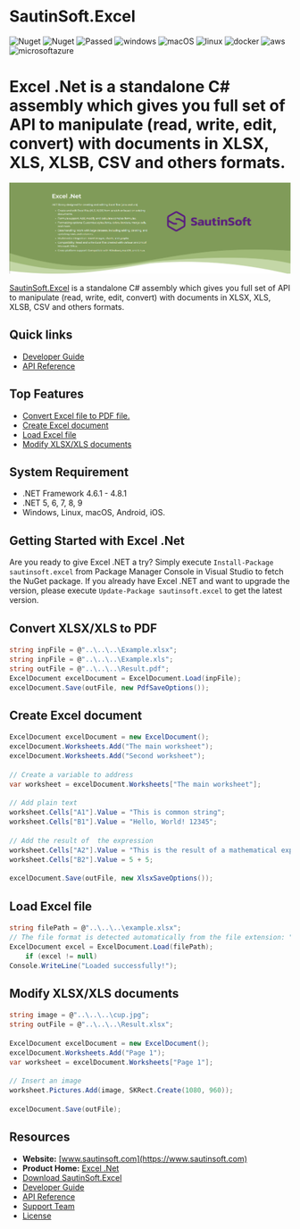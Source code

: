 # SautinSoft.Excel

![Nuget](https://img.shields.io/nuget/v/SautinSoft.Excel) ![Nuget](https://img.shields.io/nuget/dt/SautinSoft.Excel) 
![Passed](https://img.shields.io/badge/build-%20%E2%9C%93%202505%20tests%20passed%20(0%20failed)-logo=visualstudio) 
![windows](https://img.shields.io/badge/%20-%20%E2%9C%93?logo=windows)
![macOS](https://img.shields.io/badge/%20-%20%E2%9C%93?logo=apple)
![linux](https://img.shields.io/badge/%20-%20%E2%9C%93?logo=linux&logoColor=white)
![docker](https://img.shields.io/badge/%20-%20%E2%9C%93?logo=docker&logoColor=white)
![aws](https://img.shields.io/badge/%20-%20%E2%9C%93?logo=amazonaws)
![microsoftazure](https://img.shields.io/badge/%20-%20%E2%9C%93?logo=microsoftazure)
# Excel .Net is a standalone C# assembly which gives you full set of API to manipulate (read, write, edit, convert) with documents in XLSX, XLS, XLSB, CSV and others formats.


![Excel](https://raw.githubusercontent.com/SautinSoft/SautinSoft.Excel.Examples/refs/heads/main/excel.png)



[SautinSoft.Excel](https://sautinsoft.com/products/excel/) is a standalone C# assembly which gives you full set of API to manipulate (read, write, edit, convert) with documents in XLSX, XLS, XLSB, CSV and others formats.

## Quick links

+ [Developer Guide](https://sautinsoft.com/products/excel/help/net/getting-started/overview.php)
+ [API Reference](https://sautinsoft.com/products/excel/help/net/api-reference/html/N_SautinSoft.htm)

## Top Features

+ [Convert Excel file to PDF file.](https://github.com/SautinSoft/SautinSoft.Excel.Examples/tree/main/CSharp)
+ [Create Excel document](https://github.com/SautinSoft/SautinSoft.Excel.Examples/tree/main/CSharp)
+ [Load Excel file](https://github.com/SautinSoft/SautinSoft.Excel.Examples/tree/main/CSharp)
+ [Modify XLSX/XLS documents](https://github.com/SautinSoft/SautinSoft.Excel.Examples/tree/main/CSharp)

## System Requirement

* .NET Framework 4.6.1 - 4.8.1
* .NET 5, 6, 7, 8, 9
* Windows, Linux, macOS, Android, iOS.

## Getting Started with Excel .Net

Are you ready to give Excel .NET a try? Simply execute `Install-Package sautinsoft.excel` from Package Manager Console in Visual Studio to fetch the NuGet package. If you already have Excel .NET and want to upgrade the version, please execute `Update-Package sautinsoft.excel` to get the latest version.

## Convert XLSX/XLS to PDF

```csharp
string inpFile = @"..\..\..\Example.xlsx";
string inpFile = @"..\..\..\Example.xls";
string outFile = @"..\..\..\Result.pdf";
ExcelDocument excelDocument = ExcelDocument.Load(inpFile);
excelDocument.Save(outFile, new PdfSaveOptions());
```
## Create Excel document

```csharp
ExcelDocument excelDocument = new ExcelDocument();
excelDocument.Worksheets.Add("The main worksheet");
excelDocument.Worksheets.Add("Second worksheet");

// Create a variable to address
var worksheet = excelDocument.Worksheets["The main worksheet"];

// Add plain text
worksheet.Cells["A1"].Value = "This is common string";
worksheet.Cells["B1"].Value = "Hello, World! 12345";

// Add the result of  the expression
worksheet.Cells["A2"].Value = "This is the result of a mathematical expression in C#";
worksheet.Cells["B2"].Value = 5 + 5;

excelDocument.Save(outFile, new XlsxSaveOptions());
```
## Load Excel file

```csharp
string filePath = @"..\..\..\example.xlsx";
// The file format is detected automatically from the file extension: ".xlsx".
ExcelDocument excel = ExcelDocument.Load(filePath);
    if (excel != null)
Console.WriteLine("Loaded successfully!");
```
## Modify XLSX/XLS documents

```csharp
string image = @"..\..\..\cup.jpg";
string outFile = @"..\..\..\Result.xlsx";

ExcelDocument excelDocument = new ExcelDocument();
excelDocument.Worksheets.Add("Page 1");
var worksheet = excelDocument.Worksheets["Page 1"];

// Insert an image
worksheet.Pictures.Add(image, SKRect.Create(1080, 960));

excelDocument.Save(outFile);
```

## Resources

+ **Website:** [www.sautinsoft.com](https://www.sautinsoft.com)
+ **Product Home:** [Excel .Net](https://sautinsoft.com/products/excel/)
+ [Download SautinSoft.Excel](https://sautinsoft.com/products/excel/download.php)
+ [Developer Guide](https://sautinsoft.com/products/excel/help/net/getting-started/overview.php)
+ [API Reference](https://sautinsoft.com/products/excel/help/net/api-reference/html/N_SautinSoft.htm)
+ [Support Team](https://sautinsoft.com/support.php)
+ [License](https://sautinsoft.com/products/excel/help/net/getting-started/agreement.php)


